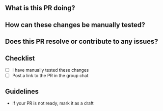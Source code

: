 ## What is this PR doing?


## How can these changes be manually tested?


## Does this PR resolve or contribute to any issues?


## Checklist
- [ ] I have manually tested these changes
- [ ] Post a link to the PR in the group chat

## Guidelines
- If your PR is not ready, mark it as a draft
